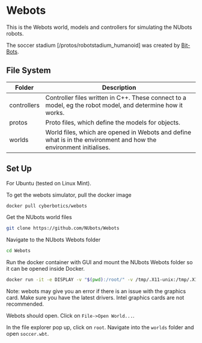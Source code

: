 # Webots

This is the Webots world, models and controllers for simulating the NUbots robots.

The soccer stadium [/protos/robotstadium_humanoid] was created by [Bit-Bots](https://github.com/bit-bots/wolfgang_robot).

## File System

| Folder      | Description                                                                                                        |
| ----------- | ------------------------------------------------------------------------------------------------------------------ |
| controllers | Controller files written in C++. These connect to a model, eg the robot model, and determine how it works.         |
| protos      | Proto files, which define the models for objects.                                                                  |
| worlds      | World files, which are opened in Webots and define what is in the environment and how the environment initialises. |

## Set Up

For Ubuntu (tested on Linux Mint).

To get the webots simulator, pull the docker image

```sh
docker pull cyberbotics/webots
```

Get the NUbots world files

```sh
git clone https://github.com/NUbots/Webots
```

Navigate to the NUbots Webots folder

```sh
cd Webots
```

Run the docker container with GUI and mount the NUbots Webots folder so it can be opened inside Docker.

```sh
docker run -it -e DISPLAY -v "$(pwd):/root/" -v /tmp/.X11-unix:/tmp/.X11-unix:rw cyberbotics/webots:latest webots
```

Note: webots may give you an error if there is an issue with the graphics card. Make sure you have the latest drivers. Intel graphics cards are not recommended.

Webots should open. Click on `File->Open World...`. 

In the file explorer pop up, click on `root`. Navigate into the `worlds` folder and open `soccer.wbt`.